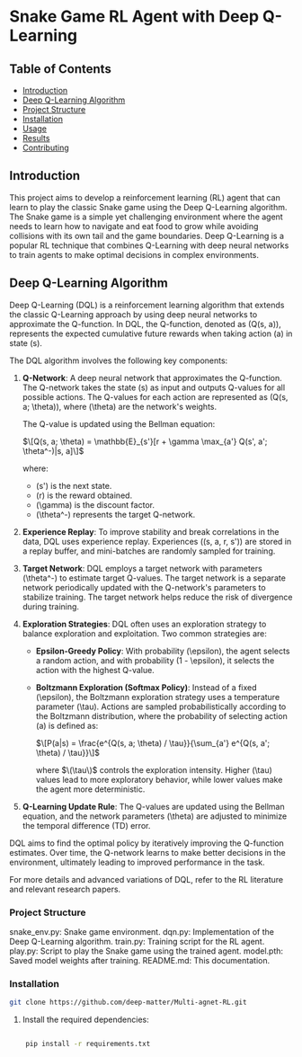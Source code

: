 # Snake Game RL Agent with Deep Q-Learning

## Table of Contents
- [Introduction](#introduction)
- [Deep Q-Learning Algorithm](#deep-q-learning-algorithm)
- [Project Structure](#project-structure)
- [Installation](#installation)
- [Usage](#usage)
- [Results](#results)
- [Contributing](#contributing)

## Introduction
This project aims to develop a reinforcement learning (RL) agent that can learn to play the classic Snake game using the Deep Q-Learning algorithm. The Snake game is a simple yet challenging environment where the agent needs to learn how to navigate and eat food to grow while avoiding collisions with its own tail and the game boundaries. Deep Q-Learning is a popular RL technique that combines Q-Learning with deep neural networks to train agents to make optimal decisions in complex environments.

## Deep Q-Learning Algorithm

Deep Q-Learning (DQL) is a reinforcement learning algorithm that extends the classic Q-Learning approach by using deep neural networks to approximate the Q-function. In DQL, the Q-function, denoted as \(Q(s, a)\), represents the expected cumulative future rewards when taking action \(a\) in state \(s\).

The DQL algorithm involves the following key components:

1. **Q-Network**: A deep neural network that approximates the Q-function. The Q-network takes the state \(s\) as input and outputs Q-values for all possible actions. The Q-values for each action are represented as \(Q(s, a; \theta)\), where \(\theta\) are the network's weights.

   The Q-value is updated using the Bellman equation:
   
   $\[Q(s, a; \theta) = \mathbb{E}_{s'}[r + \gamma \max_{a'} Q(s', a'; \theta^-)|s, a]\]$
   
   where:
   - \(s'\) is the next state.
   - \(r\) is the reward obtained.
   - \(\gamma\) is the discount factor.
   - \(\theta^-\) represents the target Q-network.

2. **Experience Replay**: To improve stability and break correlations in the data, DQL uses experience replay. Experiences \((s, a, r, s')\) are stored in a replay buffer, and mini-batches are randomly sampled for training.

3. **Target Network**: DQL employs a target network with parameters \(\theta^-\) to estimate target Q-values. The target network is a separate network periodically updated with the Q-network's parameters to stabilize training. The target network helps reduce the risk of divergence during training.

4. **Exploration Strategies**: DQL often uses an exploration strategy to balance exploration and exploitation. Two common strategies are:

   - **Epsilon-Greedy Policy**: With probability \(\epsilon\), the agent selects a random action, and with probability \(1 - \epsilon\), it selects the action with the highest Q-value.

   - **Boltzmann Exploration (Softmax Policy)**: Instead of a fixed \(\epsilon\), the Boltzmann exploration strategy uses a temperature parameter \(\tau\). Actions are sampled probabilistically according to the Boltzmann distribution, where the probability of selecting action \(a\) is defined as:
   
     $\[P(a|s) = \frac{e^{Q(s, a; \theta) / \tau}}{\sum_{a'} e^{Q(s, a'; \theta) / \tau}}\]$
   
     where $\(\tau\)$ controls the exploration intensity. Higher \(\tau\) values lead to more exploratory behavior, while lower values make the agent more deterministic.

5. **Q-Learning Update Rule**: The Q-values are updated using the Bellman equation, and the network parameters \(\theta\) are adjusted to minimize the temporal difference (TD) error.

DQL aims to find the optimal policy by iteratively improving the Q-function estimates. Over time, the Q-network learns to make better decisions in the environment, ultimately leading to improved performance in the task.

For more details and advanced variations of DQL, refer to the RL literature and relevant research papers.


### Project Structure

snake_env.py: Snake game environment.
dqn.py: Implementation of the Deep Q-Learning algorithm.
train.py: Training script for the RL agent.
play.py: Script to play the Snake game using the trained agent.
model.pth: Saved model weights after training.
README.md: This documentation.

### Installation

```bash
git clone https://github.com/deep-matter/Multi-agnet-RL.git
```

1. Install the required dependencies:

```bash

    pip install -r requirements.txt
```





